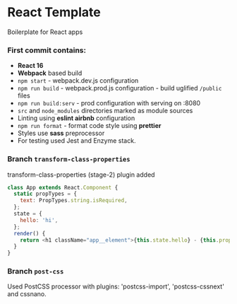 # React Template

Boilerplate for React apps

### First commit contains:

* **React 16**
* **Webpack** based build
* `npm start` - webpack.dev.js configuration
* `npm run build` - webpack.prod.js configuration - build uglified `/public` files
* `npm run build:serv` - prod configuration with serving on :8080
* `src` and `node_modules` directories marked as module sources
* Linting using **eslint airbnb** configuration
* `npm run format` - format code style using **prettier**
* Styles use **sass** preprocessor
* For testing used Jest and Enzyme stack.

### Branch `transform-class-properties`

transform-class-properties (stage-2) plugin added

```js
class App extends React.Component {
  static propTypes = {
    text: PropTypes.string.isRequired,
  };
  state = {
    hello: 'hi',
  };
  render() {
    return <h1 className="app__element">{this.state.hello} - {this.props.text}</h1>;
  }
}
```

### Branch `post-css`

Used PostCSS processor with plugins: 'postcss-import', 'postcss-cssnext' and cssnano.
